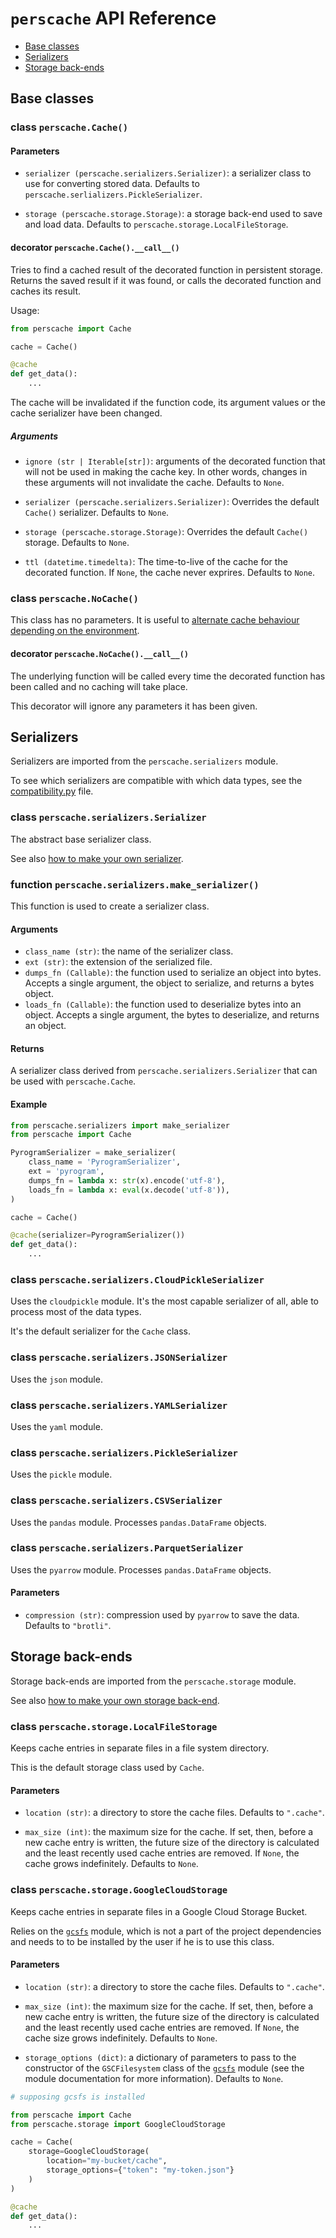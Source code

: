 
# `perscache` API Reference
- [Base classes](#base-classes)
- [Serializers](#serializers)
- [Storage back-ends](#storage-back-ends)

## Base classes
### class `perscache.Cache()`
#### Parameters
- `serializer (perscache.serializers.Serializer)`: a serializer class to use for converting stored data. Defaults to `perscache.serlializers.PickleSerializer`.

- `storage (perscache.storage.Storage)`: a storage back-end used to save and load data. Defaults to `perscache.storage.LocalFileStorage`.

#### decorator `perscache.Cache().__call__()`
Tries to find a cached result of the decorated function in persistent storage. Returns the saved result if it was found, or calls the decorated function and caches its result.

Usage:
```python
from perscache import Cache

cache = Cache()

@cache
def get_data():
    ...
```

The cache will be invalidated if the function code, its argument values or the cache serializer have been changed.
##### Arguments
- `ignore (str | Iterable[str])`: arguments of the decorated function that will not be used in making the cache key. In other words, changes in these arguments will not invalidate the cache. Defaults to `None`.

- `serializer (perscache.serializers.Serializer)`: Overrides the default `Cache()` serializer. Defaults to `None`.

- `storage (perscache.storage.Storage)`: Overrides the default `Cache()` storage. Defaults to `None`.

- `ttl (datetime.timedelta)`: The time-to-live of the cache for the decorated function. If `None`, the cache never exprires. Defaults to `None`.

### class `perscache.NoCache()`
This class has no parameters. It is useful to [alternate cache behaviour depending on the environment](../README.md#alternating-cache-settings-depending-on-the-environment).
#### decorator `perscache.NoCache().__call__()`
The underlying function will be called every time the decorated function has been called and no caching will take place.

This decorator will ignore any parameters it has been given.

## Serializers
Serializers are imported from the `perscache.serializers` module.

To see which serializers are compatible with which data types, see the [compatibility.py](/perscache/compatibility.py) file.


### class `perscache.serializers.Serializer`
The abstract base serializer class.

See also [how to make your own serializer](/README.md#make-your-own-serialization-and-storage-backends).

### function `perscache.serializers.make_serializer()`
This function is used to create a serializer class.

#### Arguments
- `class_name (str)`: the name of the serializer class.
- `ext (str)`: the extension of the serialized file.
- `dumps_fn (Callable)`: the function used to serialize an object into bytes. Accepts a single argument, the object to serialize, and returns a bytes object.
- `loads_fn (Callable)`: the function used to deserialize bytes into an object. Accepts a single argument, the bytes to deserialize, and returns an object.

#### Returns
A serializer class derived from `perscache.serializers.Serializer` that can be used with `perscache.Cache`.

#### Example
```python
from perscache.serializers import make_serializer
from perscache import Cache

PyrogramSerializer = make_serializer(
    class_name = 'PyrogramSerializer',
    ext = 'pyrogram',
    dumps_fn = lambda x: str(x).encode('utf-8'),
    loads_fn = lambda x: eval(x.decode('utf-8')),
)

cache = Cache()

@cache(serializer=PyrogramSerializer())
def get_data():
    ...
```

### class `perscache.serializers.CloudPickleSerializer`
Uses the `cloudpickle` module. It's the most capable serializer of all, able to process most of the data types.

It's the default serializer for the `Cache` class.
### class `perscache.serializers.JSONSerializer`
Uses the `json` module.
### class `perscache.serializers.YAMLSerializer`
Uses the `yaml` module.
### class `perscache.serializers.PickleSerializer`
Uses the `pickle` module.
### class `perscache.serializers.CSVSerializer`
Uses the `pandas` module. Processes `pandas.DataFrame` objects.
### class `perscache.serializers.ParquetSerializer`
Uses the `pyarrow` module. Processes `pandas.DataFrame` objects.
#### Parameters
- `compression (str)`: compression used by `pyarrow` to save the data. Defaults to `"brotli"`.

## Storage back-ends
Storage back-ends are imported from the `perscache.storage` module.

See also [how to make your own storage back-end](/README.md#make-your-own-serialization-and-storage-backends).

### class `perscache.storage.LocalFileStorage`
Keeps cache entries in separate files in a file system directory.

This is the default storage class used by `Cache`.
#### Parameters
- `location (str)`: a directory to store the cache files. Defaults to `".cache"`.

- `max_size (int)`: the maximum size for the cache. If set, then, before a new cache entry is written, the future size of the directory is calculated and the least recently used cache entries are removed. If `None`, the cache grows indefinitely. Defaults to `None`.

### class `perscache.storage.GoogleCloudStorage`
Keeps cache entries in separate files in a Google Cloud Storage Bucket.

Relies on the [`gcsfs`](https://pypi.org/project/gcsfs/) module, which is not a part of the project dependencies and needs to to be installed by the user if he is to use this class.

#### Parameters
- `location (str)`: a directory to store the cache files. Defaults to `".cache"`.

- `max_size (int)`: the maximum size for the cache. If set, then, before a new cache entry is written, the future size of the directory is calculated and the least recently used cache entries are removed. If `None`, the cache size grows indefinitely. Defaults to `None`.

- `storage_options (dict)`: a dictionary of parameters to pass to the constructor of the `GSCFilesystem` class of the [`gcsfs`](https://pypi.org/project/gcsfs/) module (see the module documentation for more information). Defaults to `None`.

```python
# supposing gcsfs is installed

from perscache import Cache
from perscache.storage import GoogleCloudStorage

cache = Cache(
    storage=GoogleCloudStorage(
        location="my-bucket/cache",
        storage_options={"token": "my-token.json"}
    )
)

@cache
def get_data():
    ...
```
